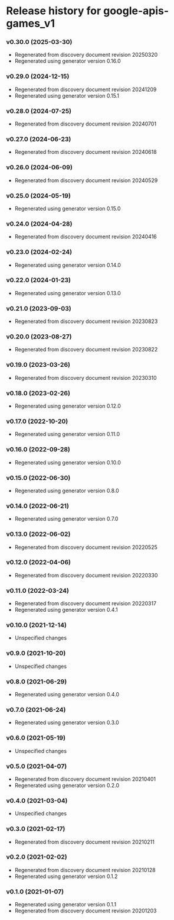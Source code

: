 # Release history for google-apis-games_v1

### v0.30.0 (2025-03-30)

* Regenerated from discovery document revision 20250320
* Regenerated using generator version 0.16.0

### v0.29.0 (2024-12-15)

* Regenerated from discovery document revision 20241209
* Regenerated using generator version 0.15.1

### v0.28.0 (2024-07-25)

* Regenerated from discovery document revision 20240701

### v0.27.0 (2024-06-23)

* Regenerated from discovery document revision 20240618

### v0.26.0 (2024-06-09)

* Regenerated from discovery document revision 20240529

### v0.25.0 (2024-05-19)

* Regenerated using generator version 0.15.0

### v0.24.0 (2024-04-28)

* Regenerated from discovery document revision 20240416

### v0.23.0 (2024-02-24)

* Regenerated using generator version 0.14.0

### v0.22.0 (2024-01-23)

* Regenerated using generator version 0.13.0

### v0.21.0 (2023-09-03)

* Regenerated from discovery document revision 20230823

### v0.20.0 (2023-08-27)

* Regenerated from discovery document revision 20230822

### v0.19.0 (2023-03-26)

* Regenerated from discovery document revision 20230310

### v0.18.0 (2023-02-26)

* Regenerated using generator version 0.12.0

### v0.17.0 (2022-10-20)

* Regenerated using generator version 0.11.0

### v0.16.0 (2022-09-28)

* Regenerated using generator version 0.10.0

### v0.15.0 (2022-06-30)

* Regenerated using generator version 0.8.0

### v0.14.0 (2022-06-21)

* Regenerated using generator version 0.7.0

### v0.13.0 (2022-06-02)

* Regenerated from discovery document revision 20220525

### v0.12.0 (2022-04-06)

* Regenerated from discovery document revision 20220330

### v0.11.0 (2022-03-24)

* Regenerated from discovery document revision 20220317
* Regenerated using generator version 0.4.1

### v0.10.0 (2021-12-14)

* Unspecified changes

### v0.9.0 (2021-10-20)

* Unspecified changes

### v0.8.0 (2021-06-29)

* Regenerated using generator version 0.4.0

### v0.7.0 (2021-06-24)

* Regenerated using generator version 0.3.0

### v0.6.0 (2021-05-19)

* Unspecified changes

### v0.5.0 (2021-04-07)

* Regenerated from discovery document revision 20210401
* Regenerated using generator version 0.2.0

### v0.4.0 (2021-03-04)

* Unspecified changes

### v0.3.0 (2021-02-17)

* Regenerated from discovery document revision 20210211

### v0.2.0 (2021-02-02)

* Regenerated from discovery document revision 20210128
* Regenerated using generator version 0.1.2

### v0.1.0 (2021-01-07)

* Regenerated using generator version 0.1.1
* Regenerated from discovery document revision 20201203

